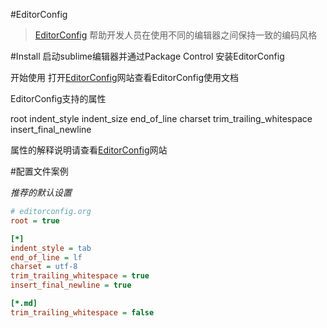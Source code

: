 #EditorConfig
> [EditorConfig](http://editorconfig.org) 帮助开发人员在使用不同的编辑器之间保持一致的编码风格

#Install
启动sublime编辑器并通过Package Control 安装EditorConfig

开始使用
打开[EditorConfig](http://editorconfig.org)网站查看EditorConfig使用文档


EditorConfig支持的属性

root
indent_style
indent_size
end_of_line
charset
trim_trailing_whitespace
insert_final_newline

属性的解释说明请查看[EditorConfig](http://editorconfig.org)网站


#配置文件案例

*推荐的默认设置*

```ini
# editorconfig.org
root = true

[*]
indent_style = tab
end_of_line = lf
charset = utf-8
trim_trailing_whitespace = true
insert_final_newline = true

[*.md]
trim_trailing_whitespace = false
```
